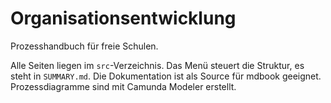 # Organisationsentwicklung

Prozesshandbuch für freie Schulen.

Alle Seiten liegen im `src`-Verzeichnis. Das Menü steuert die Struktur, es steht in `SUMMARY.md`.
Die Dokumentation ist als Source für mdbook geeignet. 
Prozessdiagramme sind mit Camunda Modeler erstellt.

